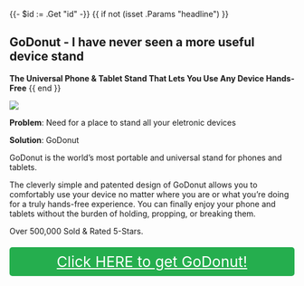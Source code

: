 {{- $id := .Get "id" -}}
{{ if not (isset .Params "headline") }}
## GoDonut - I have never seen a more useful device stand

**The Universal Phone & Tablet Stand That Lets You Use Any Device Hands-Free**
{{ end }}

[![](/list/go-donut-title.jpg)](https://t.gadgetadvisers.com/click/{{$id}})

**Problem**: Need for a place to stand all your eletronic devices

**Solution**: GoDonut

GoDonut is the world’s most portable and universal stand for phones and tablets.

The cleverly simple and patented design of GoDonut allows you to comfortably use your device no matter where you are or what you’re doing for a truly hands-free experience. You can finally enjoy your phone and tablets without the burden of holding, propping, or breaking them.

Over 500,000 Sold & Rated 5-Stars.

<a href="(https://t.gadgetadvisers.com/click/{{$id}})" style="color: white;">
   <div style="text-align:center;background-color:#25ae4e;margin-bottom:20px;margin-top:20px;width: 100%;-webkit-border-radius: 5px;">
      <div style="color: white; padding: 10px;font-size: 26px;">
      Click HERE to get GoDonut!
      </div>
   </div>
</a>